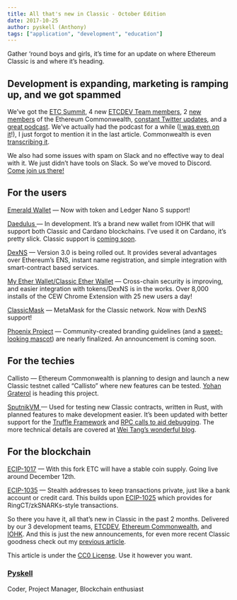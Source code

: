 ```yaml
---
title: All that's new in Classic - October Edition
date: 2017-10-25
author: pyskell (Anthony)
tags: ["application", "development", "education"]
---
```


Gather ‘round boys and girls, it’s time for an update on where Ethereum Classic
is and where it’s heading.

## Development is expanding, marketing is ramping up, and we got spammed

We’ve got the [ETC Summit](https://etcsummit.com/), 4 new [ETCDEV Team
members](https://www.etcdevteam.com/), 2 [new](https://github.com/yograterol)
[members](https://github.com/dikortis) of the Ethereum Commonwealth, [constant
Twitter updates](https://twitter.com/Etciscoming), and a [great
podcast](https://www.youtube.com/watch?v=J35gvnA-L2c&list=PLKO8sMfwkZQqM444-qiILRDooRsvjV4_5).
We’ve actually had the podcast for a while ([I was even on
it](https://www.youtube.com/watch?v=llKq3viB_qo&index=20&list=PLKO8sMfwkZQqM444-qiILRDooRsvjV4_5)!),
I just forgot to mention it in the last article. Commonwealth is even
[transcribing
it](https://github.com/EthereumCommonwealth/LetsTalkETC/tree/master/Episodes).

We also had some issues with spam on Slack and no effective way to deal with it.
We just didn’t have tools on Slack. So we’ve moved to Discord. [Come join us
there!](https://discord.gg/bMGuZsA)

## For the users

[Emerald Wallet](https://github.com/ethereumproject/emerald-wallet/releases) —
Now with token and Ledger Nano S support!

[Daedulus ](https://github.com/input-output-hk/daedalus/releases)— In
development. It’s a brand new wallet from IOHK that will support both Classic
and Cardano blockchains. I’ve used it on Cardano, it’s pretty slick. Classic
support is [coming soon](https://youtu.be/d6scO_RMEgQ).

[DexNS](https://www.reddit.com/r/EthereumClassic/comments/70mnx3/dexns_30_the_naming_service_that_will_facilitate/)
— Version 3.0 is being rolled out. It provides several advantages over
Ethereum’s ENS, instant name registration, and simple integration with
smart-contract based services.

[My Ether Wallet/Classic Ether Wallet](https://github.com/Dexaran/etherwallet) —
Cross-chain security is improving, and easier integration with tokens/DexNS is
in the works. Over 8,000 installs of the CEW Chrome Extension with 25 new users
a day!

[ClassicMask](https://github.com/Dexaran/ClassicMask/tree/dist) — MetaMask for
the Classic network. Now with DexNS support!

[Phoenix Project](https://medium.com/@pyskell/making-a-mascot-d28eb3c2e560) —
Community-created branding guidelines (and a [sweet-looking
mascot](https://imgur.com/a/zullj)) are nearly finalized. An announcement is
coming soon.

## For the techies

Callisto — Ethereum Commonwealth is planning to design and launch a new Classic
testnet called “Callisto” where new features can be tested. [Yohan
Graterol](https://medium.com/u/867a20e6ed8c) is heading this project.

[SputnikVM ](https://github.com/ethereumproject/sputnikvm-dev/releases)— Used
for testing new Classic contracts, written in Rust, with planned features to
make development easier. It’s been updated with better support for the [Truffle
Framework](http://truffleframework.com/) and [RPC calls to aid
debugging](https://github.com/ethereumproject/sputnikvm-dev/wiki/Debug-RPCs).
The more technical details are covered at [Wei Tang’s wonderful
blog](https://that.world/~classic/).

## For the blockchain

[ECIP-1017](http://ecip1017.com/) — With this fork ETC will have a stable coin
supply. Going live around December 12th.

[ECIP-1035](https://github.com/ethereumproject/ECIPs/pull/78) — Stealth
addresses to keep transactions private, just like a bank account or credit card.
This builds upon [ECIP-1025](https://github.com/ethereumproject/ECIPs/pull/66)
which provides for RingCT/zkSNARKs-style transactions.

So there you have it, all that’s new in Classic in the past 2 months. Delivered
by our 3 development teams, [ETCDEV](http://www.etcdevteam.com/), [Ethereum
Commonwealth](https://dexaran.github.io/ICO/), and
[IOHK](https://iohk.io/projects/ethereum-classic/). And this is just the new
announcements, for even more recent Classic goodness check out my [previous
article](https://medium.com/@pyskell/all-thats-new-in-classic-dd2749be5aec).

This article is under the [CC0
License](https://creativecommons.org/publicdomain/zero/1.0/). Use it however you
want.

### [Pyskell](https://medium.com/@pyskell)

Coder, Project Manager, Blockchain enthusiast
